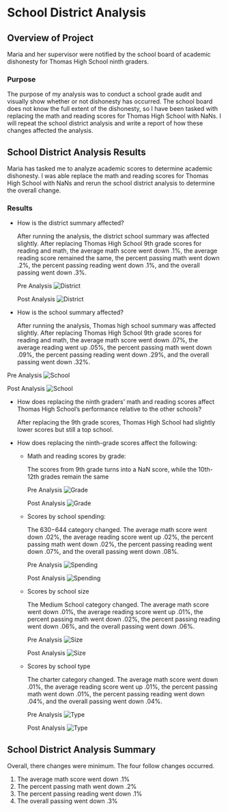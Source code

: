# School District Analysis

## Overview of Project
Maria and her supervisor were notified by the school board of academic dishonesty for Thomas High School ninth graders.
  
### Purpose
The purpose of my analysis was to conduct a school grade audit and visually show whether or not dishonesty has occurred. The school board does not know the full extent of the dishonesty, so I have been tasked with replacing the math and reading scores for Thomas High School with NaNs. I will repeat the school district analysis and write a report of how these changes affected the analysis. 

## School District Analysis Results
Maria has tasked me to analyze academic scores to determine academic dishonesty. I was able replace the math and reading scores for Thomas High School with NaNs and rerun the school district analysis to determine the overall change. 

### Results
- How is the district summary affected?

  After running the analysis, the district school summary was affected slightly.  After replacing Thomas High School 9th grade scores for reading and math, the average math       score went down .1%, the average reading score remained the same, the percent passing math went down .2%, the percent passing reading went down .1%, and the overall passing     went down .3%. 

  Pre Analysis
![District](https://github.com/jag28731/School_District_Analysis/blob/main/Resources/Pre%20District.png)

  Post Analysis
![District](https://github.com/jag28731/School_District_Analysis/blob/main/Resources/Post%20District.png)


- How is the school summary affected?

  After running the analysis, Thomas high school summary was affected slightly.  After replacing Thomas High School 9th grade scores for reading and math, the average math score   went down .07%, the average reading went up .05%, the percent passing math went down .09%, the percent passing reading went down .29%, and the overall passing went down     .32%. 

 Pre Analysis
![School](https://github.com/jag28731/School_District_Analysis/blob/main/Resources/pre%20school.png)

 Post Analysis
![School](https://github.com/jag28731/School_District_Analysis/blob/main/Resources/post%20school.png)

- How does replacing the ninth graders’ math and reading scores affect Thomas High School’s performance relative to the other schools?

  After replacing the 9th grade scores, Thomas High School had slightly lower scores but still a top school. 
  
- How does replacing the ninth-grade scores affect the following:

  - Math and reading scores by grade:
  
    The scores from 9th grade turns into a NaN score, while the 10th-12th grades remain the same
    
    Pre Analysis
    ![Grade](https://github.com/jag28731/School_District_Analysis/blob/main/Resources/Pre%20grade.png)
    
    Post Analysis
    ![Grade](https://github.com/jag28731/School_District_Analysis/blob/main/Resources/post%20grade.png)

  - Scores by school spending:

    The $630-$644 category changed.  The average math score went down .02%, the average reading score went up .02%, the percent passing math went down .02%, the percent             passing reading went down .07%, and the overall passing went down .08%.

    Pre Analysis
    ![Spending](https://github.com/jag28731/School_District_Analysis/blob/main/Resources/pre%20spending.png)
    
    Post Analysis
    ![Spending](https://github.com/jag28731/School_District_Analysis/blob/main/Resources/post%20spending.png)
    
  - Scores by school size

    The Medium School category changed.  The average math score went down .01%, the average reading score went up .01%, the percent passing math went down .02%, the percent         passing reading went down .06%, and the overall passing went down .06%.

    Pre Analysis
    ![Size](https://github.com/jag28731/School_District_Analysis/blob/main/Resources/pre%20size.png)
    
    Post Analysis
    ![Size](https://github.com/jag28731/School_District_Analysis/blob/main/Resources/post%20size.png)
    
  - Scores by school type

    The charter category changed.  The average math score went down .01%, the average reading score went up .01%, the percent passing math went down .01%, the percent passing       reading went down .04%, and the overall passing went down .04%.

    Pre Analysis
    ![Type](https://github.com/jag28731/School_District_Analysis/blob/main/Resources/pre%20type.png)
    
    Post Analysis
    ![Type](https://github.com/jag28731/School_District_Analysis/blob/main/Resources/post%20type.png)
    
## School District Analysis Summary
Overall, there changes were minimum.  The four follow changes occurred. 
1.	The average math score went down .1%
2.	The percent passing math went down .2%
3.	The percent passing reading went down .1%
4.	The overall passing went down .3%
